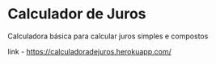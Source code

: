 # <h1>Calculador de Juros</h1>
Calculadora básica para calcular juros simples e compostos

link - https://calculadoradejuros.herokuapp.com/
